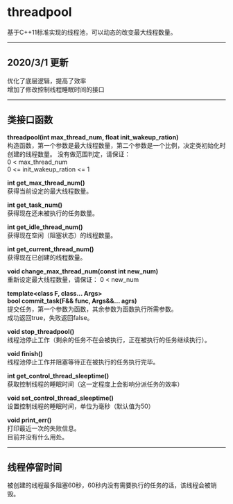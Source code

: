 # threadpool  
基于C++11标准实现的线程池，可以动态的改变最大线程数量。  
***  
## 2020/3/1 更新  
优化了底层逻辑，提高了效率  
增加了修改控制线程睡眠时间的接口  
***  
## 类接口函数  
**threadpool(int max_thread_num, float init_wakeup_ration)**  
构造函数，第一个参数是最大线程数量，第二个参数是一个比例，决定类初始化时创建的线程数量。 
没有做范围判定，请保证：  
0 < max_thread_num  
0 <= init_wakeup_ration <= 1  
  
**int get_max_thread_num()**  
获得当前设定的最大线程数量。  
  
**int get_task_num()**  
获得现在还未被执行的任务数量。  
  
**int get_idle_thread_num()**  
获得现在空闲（阻塞状态）的线程数量。  
  
**int get_current_thread_num()**  
获得现在已创建的线程数量。  
  
**void change_max_thread_num(const int new_num)**  
重新设定最大线程数量，请保证：
0 < new_num  
  
**template<class F, class... Args>**  
**bool commit_task(F&& func, Args&&... agrs)**  
提交任务，第一个参数为函数，其余参数为函数执行所需参数。  
成功返回true，失败返回false。  

**void stop_threadpool()**  
线程池停止工作（剩余的任务不在会被执行，正在被执行的任务继续执行）。  

**void finish()**  
线程池停止工作并阻塞等待正在被执行的任务执行完毕。  
  
**int get_control_thread_sleeptime()**  
获取控制线程的睡眠时间（这一定程度上会影响分派任务的效率）  
  
**void set_control_thread_sleeptime()**  
设置控制线程的睡眠时间，单位为毫秒（默认值为50）
  
**void print_err()**  
打印最近一次的失败信息。  
目前并没有什么用处。  
***   
## 线程停留时间  
被创建的线程最多阻塞60秒，60秒内没有需要执行的任务的话，该线程会被销毁。  
